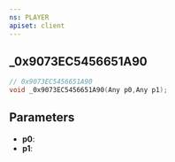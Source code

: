 ```yaml
---
ns: PLAYER
apiset: client
---
```

## _0x9073EC5456651A90

```c
// 0x9073EC5456651A90
void _0x9073EC5456651A90(Any p0,Any p1);
```


## Parameters
* **p0**:
* **p1**:
